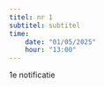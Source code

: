 ```yaml
---
titel: nr 1
subtitel: subtitel
time:
    date: "01/05/2025"
    hour: "13:00"
---
```


1e notificatie